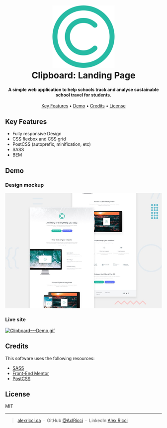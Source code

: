 <h1 align="center">
  <br>
  <img src="https://raw.githubusercontent.com/AxlRicci/Clipboard-Landing-Page/e8298c4b3738dbccd42311b3b8ad0ece268e808f/images/logo.svg" alt="Clipboard Logo" width="200">
  <br>
  Clipboard: Landing Page
  <br>
</h1>

<h4 align="center">A simple web application to help schools track and analyse sustainable  school travel for students.</h4>

<p align="center">
  <a href="#key-features">Key Features</a> •
  <a href="#demo">Demo</a> •
  <a href="#credits">Credits</a> •
  <a href="#license">License</a>
</p>

## Key Features

* Fully responsive Design
* CSS flexbox and CSS grid
* PostCSS (autoprefix, minification, etc)
* SASS
* BEM

## Demo
### Design mockup 

![Design preview for the Clipboard landing page coding challenge](./design/desktop-preview.jpg)


### Live site

[![Clipboard---Demo.gif](https://media.giphy.com/media/T5oVNhDg8DOJjsjP13/giphy.gif)](https://media.giphy.com/media/T5oVNhDg8DOJjsjP13/giphy.gif)


## Credits

This software uses the following resources:

- [SASS](https://sass-lang.com/)
- [Front-End Mentor](https://www.frontendmentor.io/)
- [PostCSS](https://postcss.org/)

## License

MIT

---

> [alexricci.ca](https://www.alexricci.ca) &nbsp;&middot;&nbsp;
> GitHub [@AxlRicci](https://github.com/axlricci) &nbsp;&middot;&nbsp;
> LinkedIn [Alex Ricci](https://www.linkedin.com/in/alex-ricci-b347b619b)